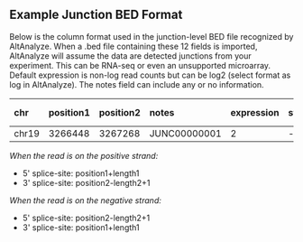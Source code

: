 ## Example Junction BED Format ##

Below is the column format used in the junction-level BED file recognized by AltAnalyze. When a .bed file containing these 12 fields is imported, AltAnalyze will assume the data are detected junctions from your experiment. This can be RNA-seq or even an unsupported microarray. Default expression is non-log read counts but can be log2 (select format as log in AltAnalyze). The notes field can include any or no information.

|chr|position1|position2|notes|expression|strand|start|stop|null|null|exon lengths|null|
|:--|:--------|:--------|:----|:---------|:-----|:----|:---|:---|:---|:-----------|:---|
|chr19|3266448|3267268|JUNC00000001|2 |- |3266448|3267268|255,0,0|2 |11,27|0,793|

_When the read is on the positive strand:_
  * 5' splice-site: position1+length1
  * 3' splice-site: position2-length2+1

_When the read is on the negative strand:_
  * 5' splice-site: position2-length2+1
  * 3' splice-site: position1+length1